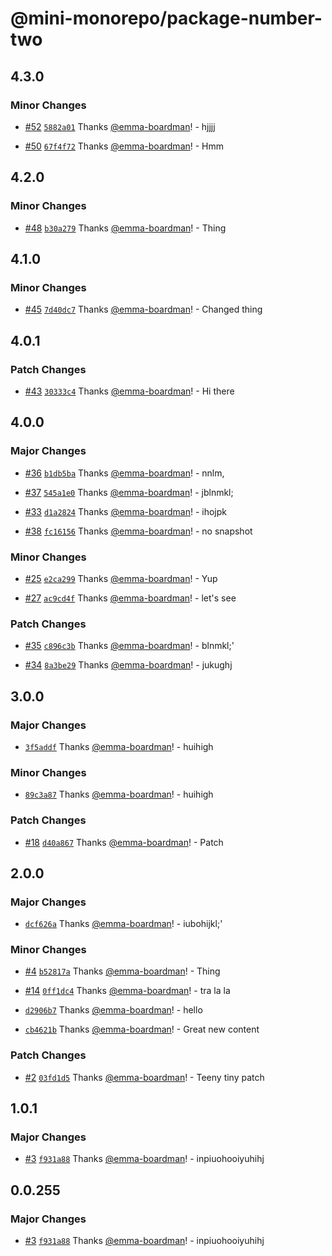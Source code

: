 # @mini-monorepo/package-number-two

## 4.3.0

### Minor Changes

- [#52](https://github.com/emma-boardman/test-github-actions-flow/pull/52) [`5882a01`](https://github.com/emma-boardman/test-github-actions-flow/commit/5882a01dfa188b10f0dbb5486961d2452ad4f33e) Thanks [@emma-boardman](https://github.com/emma-boardman)! - hjjjj

- [#50](https://github.com/emma-boardman/test-github-actions-flow/pull/50) [`67f4f72`](https://github.com/emma-boardman/test-github-actions-flow/commit/67f4f72630c84cfe854f616f390e0e3b3fc72cee) Thanks [@emma-boardman](https://github.com/emma-boardman)! - Hmm

## 4.2.0

### Minor Changes

- [#48](https://github.com/emma-boardman/test-github-actions-flow/pull/48) [`b30a279`](https://github.com/emma-boardman/test-github-actions-flow/commit/b30a279249b7713aacc5cf0c16930e14702050b3) Thanks [@emma-boardman](https://github.com/emma-boardman)! - Thing

## 4.1.0

### Minor Changes

- [#45](https://github.com/emma-boardman/test-github-actions-flow/pull/45) [`7d40dc7`](https://github.com/emma-boardman/test-github-actions-flow/commit/7d40dc7fbbb0a79f69049a9ba1e7413b252c33c7) Thanks [@emma-boardman](https://github.com/emma-boardman)! - Changed thing

## 4.0.1

### Patch Changes

- [#43](https://github.com/emma-boardman/test-github-actions-flow/pull/43) [`30333c4`](https://github.com/emma-boardman/test-github-actions-flow/commit/30333c43f3eeadc5a30d9c3758215a35655edf5a) Thanks [@emma-boardman](https://github.com/emma-boardman)! - Hi there

## 4.0.0

### Major Changes

- [#36](https://github.com/emma-boardman/test-github-actions-flow/pull/36) [`b1db5ba`](https://github.com/emma-boardman/test-github-actions-flow/commit/b1db5ba76a31257b50943f37febaa48cd3ede061) Thanks [@emma-boardman](https://github.com/emma-boardman)! - nnlm,

- [#37](https://github.com/emma-boardman/test-github-actions-flow/pull/37) [`545a1e0`](https://github.com/emma-boardman/test-github-actions-flow/commit/545a1e0b58f2642f3f2d0619a8fa013767a34998) Thanks [@emma-boardman](https://github.com/emma-boardman)! - jblnmkl;

- [#33](https://github.com/emma-boardman/test-github-actions-flow/pull/33) [`d1a2824`](https://github.com/emma-boardman/test-github-actions-flow/commit/d1a28246122ee797e460412f5f142444a8a618fd) Thanks [@emma-boardman](https://github.com/emma-boardman)! - ihojpk

- [#38](https://github.com/emma-boardman/test-github-actions-flow/pull/38) [`fc16156`](https://github.com/emma-boardman/test-github-actions-flow/commit/fc16156045a68593336c4b47c0b7df6ff77282fa) Thanks [@emma-boardman](https://github.com/emma-boardman)! - no snapshot

### Minor Changes

- [#25](https://github.com/emma-boardman/test-github-actions-flow/pull/25) [`e2ca299`](https://github.com/emma-boardman/test-github-actions-flow/commit/e2ca2993a80f379d1d33ed945180af42094c68b5) Thanks [@emma-boardman](https://github.com/emma-boardman)! - Yup

- [#27](https://github.com/emma-boardman/test-github-actions-flow/pull/27) [`ac9cd4f`](https://github.com/emma-boardman/test-github-actions-flow/commit/ac9cd4f207bd715ffcdd9f58ffdb638214ee7e85) Thanks [@emma-boardman](https://github.com/emma-boardman)! - let's see

### Patch Changes

- [#35](https://github.com/emma-boardman/test-github-actions-flow/pull/35) [`c896c3b`](https://github.com/emma-boardman/test-github-actions-flow/commit/c896c3b6f66ca379535d985fb0a87bd88006a743) Thanks [@emma-boardman](https://github.com/emma-boardman)! - blnmkl;'

- [#34](https://github.com/emma-boardman/test-github-actions-flow/pull/34) [`8a3be29`](https://github.com/emma-boardman/test-github-actions-flow/commit/8a3be297e9f7e2d83640776ea84799fb7ed9132e) Thanks [@emma-boardman](https://github.com/emma-boardman)! - jukughj

## 3.0.0

### Major Changes

- [`3f5addf`](https://github.com/emma-boardman/test-github-actions-flow/commit/3f5addf4cd3d948b7e576a5a8a542375d10d877c) Thanks [@emma-boardman](https://github.com/emma-boardman)! - huihigh

### Minor Changes

- [`89c3a87`](https://github.com/emma-boardman/test-github-actions-flow/commit/89c3a8767d2349851be0cb65e6ce135a6106101b) Thanks [@emma-boardman](https://github.com/emma-boardman)! - huihigh

### Patch Changes

- [#18](https://github.com/emma-boardman/test-github-actions-flow/pull/18) [`d40a867`](https://github.com/emma-boardman/test-github-actions-flow/commit/d40a8670cfd2a721a22559018b894e7b2a6640a2) Thanks [@emma-boardman](https://github.com/emma-boardman)! - Patch

## 2.0.0

### Major Changes

- [`dcf626a`](https://github.com/emma-boardman/test-github-actions-flow/commit/dcf626a3b80beecf7f1697a99546d43b93c003aa) Thanks [@emma-boardman](https://github.com/emma-boardman)! - iubohijkl;'

### Minor Changes

- [#4](https://github.com/emma-boardman/test-github-actions-flow/pull/4) [`b52817a`](https://github.com/emma-boardman/test-github-actions-flow/commit/b52817a67e7986b066c5e58b39cff5e64f4cc604) Thanks [@emma-boardman](https://github.com/emma-boardman)! - Thing

- [#14](https://github.com/emma-boardman/test-github-actions-flow/pull/14) [`0ff1dc4`](https://github.com/emma-boardman/test-github-actions-flow/commit/0ff1dc4d5d2366cf43c4851b0bbd9d307306f9ed) Thanks [@emma-boardman](https://github.com/emma-boardman)! - tra la la

- [`d2906b7`](https://github.com/emma-boardman/test-github-actions-flow/commit/d2906b73ae73e21d559b5a857e8450bc11f23ad3) Thanks [@emma-boardman](https://github.com/emma-boardman)! - hello

- [`cb4621b`](https://github.com/emma-boardman/test-github-actions-flow/commit/cb4621bf48bbbcec223cfca70e353eca6bc5e02b) Thanks [@emma-boardman](https://github.com/emma-boardman)! - Great new content

### Patch Changes

- [#2](https://github.com/emma-boardman/test-github-actions-flow/pull/2) [`03fd1d5`](https://github.com/emma-boardman/test-github-actions-flow/commit/03fd1d55689bb709ee8efa34deaf18a1681e4c67) Thanks [@emma-boardman](https://github.com/emma-boardman)! - Teeny tiny patch

## 1.0.1

### Major Changes

- [#3](https://github.com/emma-boardman/test-github-actions-flow/pull/3) [`f931a88`](https://github.com/emma-boardman/test-github-actions-flow/commit/f931a88f4b2000392eeaacf6a79da99e154263f7) Thanks [@emma-boardman](https://github.com/emma-boardman)! - inpiuohooiyuhihj

## 0.0.255

### Major Changes

- [#3](https://github.com/emma-boardman/test-github-actions-flow/pull/3) [`f931a88`](https://github.com/emma-boardman/test-github-actions-flow/commit/f931a88f4b2000392eeaacf6a79da99e154263f7) Thanks [@emma-boardman](https://github.com/emma-boardman)! - inpiuohooiyuhihj
